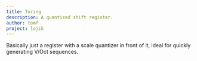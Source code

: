 ```yaml
---
title: Turing
description: A quantized shift register.
author: tomf
project: lojik
---
```


<md-img src="lojik/turing.png" alt=""></md-img>

Basically just a register with a scale quantizer in front of it, ideal for quickly generating V/Oct sequences.
